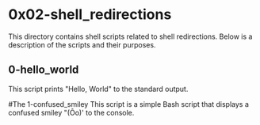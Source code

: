 # 0x02-shell_redirections
This directory contains shell scripts related to shell redirections. Below is a description of the scripts and their purposes.
## 0-hello_world
This script prints "Hello, World" to the standard output.


#The 1-confused_smiley
This script is a simple Bash script that displays a confused smiley "(Ôo)' to the console.

